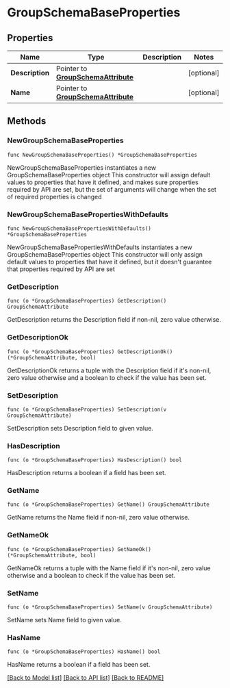 # GroupSchemaBaseProperties

## Properties

Name | Type | Description | Notes
------------ | ------------- | ------------- | -------------
**Description** | Pointer to [**GroupSchemaAttribute**](GroupSchemaAttribute.md) |  | [optional] 
**Name** | Pointer to [**GroupSchemaAttribute**](GroupSchemaAttribute.md) |  | [optional] 

## Methods

### NewGroupSchemaBaseProperties

`func NewGroupSchemaBaseProperties() *GroupSchemaBaseProperties`

NewGroupSchemaBaseProperties instantiates a new GroupSchemaBaseProperties object
This constructor will assign default values to properties that have it defined,
and makes sure properties required by API are set, but the set of arguments
will change when the set of required properties is changed

### NewGroupSchemaBasePropertiesWithDefaults

`func NewGroupSchemaBasePropertiesWithDefaults() *GroupSchemaBaseProperties`

NewGroupSchemaBasePropertiesWithDefaults instantiates a new GroupSchemaBaseProperties object
This constructor will only assign default values to properties that have it defined,
but it doesn't guarantee that properties required by API are set

### GetDescription

`func (o *GroupSchemaBaseProperties) GetDescription() GroupSchemaAttribute`

GetDescription returns the Description field if non-nil, zero value otherwise.

### GetDescriptionOk

`func (o *GroupSchemaBaseProperties) GetDescriptionOk() (*GroupSchemaAttribute, bool)`

GetDescriptionOk returns a tuple with the Description field if it's non-nil, zero value otherwise
and a boolean to check if the value has been set.

### SetDescription

`func (o *GroupSchemaBaseProperties) SetDescription(v GroupSchemaAttribute)`

SetDescription sets Description field to given value.

### HasDescription

`func (o *GroupSchemaBaseProperties) HasDescription() bool`

HasDescription returns a boolean if a field has been set.

### GetName

`func (o *GroupSchemaBaseProperties) GetName() GroupSchemaAttribute`

GetName returns the Name field if non-nil, zero value otherwise.

### GetNameOk

`func (o *GroupSchemaBaseProperties) GetNameOk() (*GroupSchemaAttribute, bool)`

GetNameOk returns a tuple with the Name field if it's non-nil, zero value otherwise
and a boolean to check if the value has been set.

### SetName

`func (o *GroupSchemaBaseProperties) SetName(v GroupSchemaAttribute)`

SetName sets Name field to given value.

### HasName

`func (o *GroupSchemaBaseProperties) HasName() bool`

HasName returns a boolean if a field has been set.


[[Back to Model list]](../README.md#documentation-for-models) [[Back to API list]](../README.md#documentation-for-api-endpoints) [[Back to README]](../README.md)


